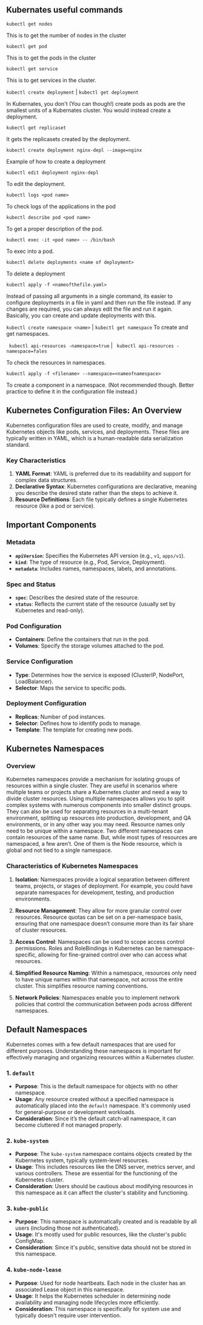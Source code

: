 ## Kubernates useful commands

```kubectl get nodes```

This is to get the number of nodes in the cluster

```kubectl get pod```

This is to get the pods in the cluster

```kubectl get service```

This is to get services in the cluster. 

```kubectl create deployment``` | ```kubectl get deployment```

In Kubernates, you don't (You can though!) create pods as pods are the smallest units of a Kubernates cluster.
You would instead create a deployment. 

```kubectl get replicaset```

It gets the replicasets created by the deployment. 

```kubectl create deployment nginx-depl --image=nginx```

Example of how to create a deployment

```kubectl edit deployment nginx-depl```

To edit the deployment. 

```kubectl logs <pod name>```

To check logs of the applications in the pod

```kubectl describe pod <pod name>```

To get a proper description of the pod. 

```kubectl exec -it <pod name> -- /bin/bash```

To exec into a pod. 

```kubectl delete deployments <name of deployment>```

To delete a deployment

```kubectl apply -f <nameofthefile.yaml>```

Instead of passing all arguments in a single command, its easier to configure deployments in a file in yaml and
then run the file instead. If any changes are required, you can always edit the file and run it again. Basically,
you can create and update deployments with this. 

```kubectl create namespace <name>``` | ```kubectl get namespace```
To create and get namespaces. 

``` kubectl api-resources -namespace=true``` | ``` kubectl api-resources -namespace=fales```

To check the resources in namespaces. 

```kubectl apply -f <filename> --namespace=<nameofnamespace>```

To create a component in a namespace. (Not recommended though. Better practice to define it in the configuration file instead.)
## Kubernetes Configuration Files: An Overview

Kubernetes configuration files are used to create, modify, and manage Kubernetes objects like pods, services, and deployments. These files are typically written in YAML, which is a human-readable data serialization standard.

### Key Characteristics

1. **YAML Format**: YAML is preferred due to its readability and support for complex data structures.
2. **Declarative Syntax**: Kubernetes configurations are declarative, meaning you describe the desired state rather than the steps to achieve it.
3. **Resource Definitions**: Each file typically defines a single Kubernetes resource (like a pod or service).

## Important Components

### Metadata
- **`apiVersion`**: Specifies the Kubernetes API version (e.g., `v1`, `apps/v1`).
- **`kind`**: The type of resource (e.g., Pod, Service, Deployment).
- **`metadata`**: Includes names, namespaces, labels, and annotations.

### Spec and Status
- **`spec`**: Describes the desired state of the resource.
- **`status`**: Reflects the current state of the resource (usually set by Kubernetes and read-only).

### Pod Configuration
- **Containers**: Define the containers that run in the pod.
- **Volumes**: Specify the storage volumes attached to the pod.

### Service Configuration
- **Type**: Determines how the service is exposed (ClusterIP, NodePort, LoadBalancer).
- **Selector**: Maps the service to specific pods.

### Deployment Configuration
- **Replicas**: Number of pod instances.
- **Selector**: Defines how to identify pods to manage.
- **Template**: The template for creating new pods.

## Kubernetes Namespaces

### Overview
Kubernetes namespaces provide a mechanism for isolating groups of resources within a single cluster. They are useful in scenarios where multiple teams or projects share a Kubernetes cluster and need a way to divide cluster resources. Using multiple namespaces allows you to split complex systems with numerous components into smaller distinct groups. They can also be used for separating resources
in a multi-tenant environment, splitting up resources into production, development,
and QA environments, or in any other way you may need. Resource names only need
to be unique within a namespace. Two different namespaces can contain resources of
the same name. But, while most types of resources are namespaced, a few aren’t. One
of them is the Node resource, which is global and not tied to a single namespace.

### Characteristics of Kubernetes Namespaces

1. **Isolation**: Namespaces provide a logical separation between different teams, projects, or stages of deployment. For example, you could have separate namespaces for development, testing, and production environments.

2. **Resource Management**: They allow for more granular control over resources. Resource quotas can be set on a per-namespace basis, ensuring that one namespace doesn’t consume more than its fair share of cluster resources.

3. **Access Control**: Namespaces can be used to scope access control permissions. Roles and RoleBindings in Kubernetes can be namespace-specific, allowing for fine-grained control over who can access what resources.

4. **Simplified Resource Naming**: Within a namespace, resources only need to have unique names within that namespace, not across the entire cluster. This simplifies resource naming conventions.

5. **Network Policies**: Namespaces enable you to implement network policies that control the communication between pods across different namespaces.


## Default Namespaces
Kubernetes comes with a few default namespaces that are used for different purposes. Understanding these namespaces is important for effectively managing and organizing resources within a Kubernetes cluster.


### 1. `default`

- **Purpose**: This is the default namespace for objects with no other namespace.
- **Usage**: Any resource created without a specified namespace is automatically placed into the `default` namespace. It's commonly used for general-purpose or development workloads.
- **Consideration**: Since it’s the default catch-all namespace, it can become cluttered if not managed properly.

### 2. `kube-system`

- **Purpose**: The `kube-system` namespace contains objects created by the Kubernetes system, typically system-level resources.
- **Usage**: This includes resources like the DNS server, metrics server, and various controllers. These are essential for the functioning of the Kubernetes cluster.
- **Consideration**: Users should be cautious about modifying resources in this namespace as it can affect the cluster's stability and functioning.

### 3. `kube-public`

- **Purpose**: This namespace is automatically created and is readable by all users (including those not authenticated).
- **Usage**: It's mostly used for public resources, like the cluster's public ConfigMap.
- **Consideration**: Since it's public, sensitive data should not be stored in this namespace.

### 4. `kube-node-lease`

- **Purpose**: Used for node heartbeats. Each node in the cluster has an associated Lease object in this namespace.
- **Usage**: It helps the Kubernetes scheduler in determining node availability and managing node lifecycles more efficiently.
- **Consideration**: This namespace is specifically for system use and typically doesn't require user intervention.


